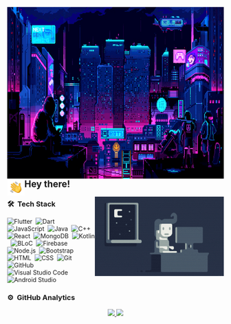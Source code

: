<img alt="" src="https://github.com/AB0s/AB0s/blob/main/assets/4910984.gif" width='100%' height='400' align="left"/>


<img alt="Night Coding" src="https://github.com/AB0s/AB0s/blob/main/assets/Hand%20Wave.gif" width='40' align="left"/><h2>Hey there!</h2>


<img alt="Night Coding" src="https://github.com/AB0s/AB0s/blob/main/assets/Night-Coding.gif" align="right"/>

### 🛠 &nbsp;Tech Stack

![Flutter](https://img.shields.io/badge/-Flutter-05122A?style=flat&logo=flutter&logoColor=ADD8E6)&nbsp;
![Dart](https://img.shields.io/badge/-Dart-05122A?style=flat&logo=dart&logoColor=ADD8E6)&nbsp;
![JavaScript](https://img.shields.io/badge/-JavaScript-05122A?style=flat&logo=javascript)&nbsp;
![Java](https://img.shields.io/badge/-Java-05122A?style=flat&logo=java&logoColor=FFA518)&nbsp;
![C++](https://img.shields.io/badge/-C++-05122A?style=flat&logo=C%2B%2B&logoColor=00599C)&nbsp;
![React](https://img.shields.io/badge/-React-05122A?style=flat&logo=react)&nbsp;
![MongoDB](https://img.shields.io/badge/-MongoDB-05122A?style=flat&logo=mongodb)&nbsp;
![Kotlin](https://img.shields.io/badge/-Kotlin-05122A?style=flat&logo=kotlin)&nbsp;
![BLoC](https://img.shields.io/badge/-BLoC-05122A?style=flat&logo=bloc)&nbsp;
![Firebase](https://img.shields.io/badge/-Firebase-05122A?style=flat&logo=firebase)&nbsp;
![Node.js](https://img.shields.io/badge/-Node.js-05122A?style=flat&logo=node.js)&nbsp;
![Bootstrap](https://img.shields.io/badge/-Bootstrap-05122A?style=flat&logo=bootstrap&logoColor=563D7C)\
![HTML](https://img.shields.io/badge/-HTML-05122A?style=flat&logo=HTML5)&nbsp;
![CSS](https://img.shields.io/badge/-CSS-05122A?style=flat&logo=CSS3&logoColor=1572B6)&nbsp;
![Git](https://img.shields.io/badge/-Git-05122A?style=flat&logo=git)&nbsp;
![GitHub](https://img.shields.io/badge/-GitHub-05122A?style=flat&logo=github)&nbsp;
![Visual Studio Code](https://img.shields.io/badge/-Visual%20Studio%20Code-05122A?style=flat&logo=visual-studio-code&logoColor=007ACC)&nbsp;
![Android Studio](https://img.shields.io/badge/-Android%20Studio-05122A?style=flat&logo=android-studio&logoColor=007ACC)&nbsp;


### ⚙️ &nbsp;GitHub Analytics

<p align="center">
<a href="https://github.com/AB0s">
  <img height="180em" src="https://github-readme-stats-eight-theta.vercel.app/api?username=AB0s&show_icons=true&theme=algolia&include_all_commits=true&count_private=true"/>
  <img height="180em" src="https://github-readme-stats-eight-theta.vercel.app/api/top-langs/?username=AB0s&layout=compact&langs_count=8&theme=algolia"/>
</a>
</p>
